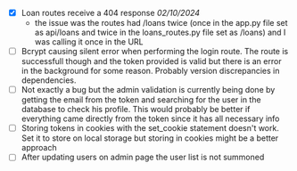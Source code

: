 - [x] Loan routes receive a 404 response _02/10/2024_
    - the issue was the routes had /loans twice (once in the app.py file set as api/loans and twice in the loans_routes.py file set as /loans) and I was calling it once in the URL
- [ ] Bcrypt causing silent error when performing the login route. The route is successfull though and the token provided is valid but there is an error in the background for some reason. Probably version discrepancies in dependencies.
- [ ] Not exactly a bug but the admin validation is currently being done by getting the email from the token and searching for the user in the database to check his profile. This would probably be better if everything came directly from the token since it has all necessary info
- [ ] Storing tokens in cookies with the set_cookie statement doesn't work. Set it to store on local storage but storing in cookies might be a better approach
- [ ] After updating users on admin page the user list is not summoned
